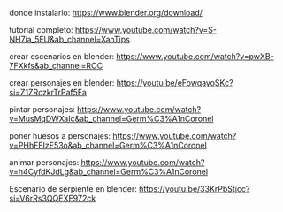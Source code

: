 donde instalarlo:
https://www.blender.org/download/

tutorial completo:
https://www.youtube.com/watch?v=S-NH7ia_5EU&ab_channel=XanTips

crear escenarios en blender:
https://www.youtube.com/watch?v=pwXB-7FXkfs&ab_channel=ROC

crear personajes en blender:
https://youtu.be/eFowqayoSKc?si=Z1ZRczkrTrPaf5Fa

pintar personajes:
https://www.youtube.com/watch?v=MusMqDWXaIc&ab_channel=Germ%C3%A1nCoronel

poner huesos a personajes:
https://www.youtube.com/watch?v=PHhFFIzE53o&ab_channel=Germ%C3%A1nCoronel

animar personajes:
https://www.youtube.com/watch?v=h4CyfdKJdLg&ab_channel=Germ%C3%A1nCoronel

Escenario de serpiente en blender:
https://youtu.be/33KrPbStjcc?si=V6rRs3QQEXE972ck
